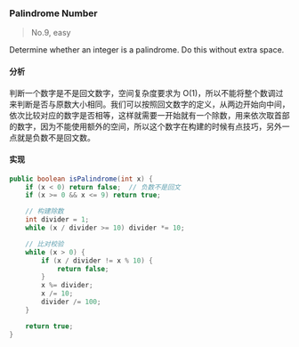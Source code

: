 ### Palindrome Number

> No.9, easy

Determine whether an integer is a palindrome. Do this without extra space.

#### 分析

判断一个数字是不是回文数字，空间复杂度要求为 O(1)，所以不能将整个数调过来判断是否与原数大小相同。我们可以按照回文数字的定义，从两边开始向中间，依次比较对应的数字是否相等，这样就需要一开始就有一个除数，用来依次取首部的数字，因为不能使用额外的空间，所以这个数字在构建的时候有点技巧，另外一点就是负数不是回文数。

#### 实现

```java
public boolean isPalindrome(int x) {
    if (x < 0) return false;  // 负数不是回文
    if (x >= 0 && x <= 9) return true;

    // 构建除数
    int divider = 1;
    while (x / divider >= 10) divider *= 10;

    // 比对校验
    while (x > 0) {
        if (x / divider != x % 10) {
            return false;
        }
        x %= divider;
        x /= 10;
        divider /= 100;
    }

    return true;
}
```
